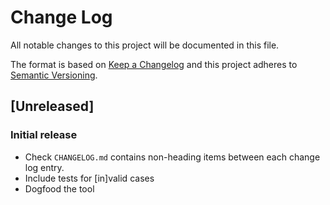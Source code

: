 # Change Log

All notable changes to this project will be documented in this file.

The format is based on [Keep a Changelog](http://keepachangelog.com/)
and this project adheres to [Semantic Versioning](http://semver.org/).

## [Unreleased]

### Initial release

- Check `CHANGELOG.md` contains non-heading items between each change log entry.
- Include tests for [in]valid cases
- Dogfood the tool
